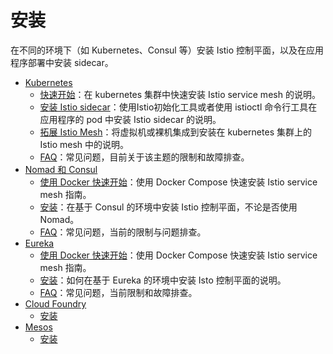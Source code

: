 # 安装

在不同的环境下（如 Kubernetes、Consul 等）安装 Istio 控制平面，以及在应用程序部署中安装 sidecar。

- [Kubernetes](kubernetes/index.md)
  - [快速开始](kubernetes/quick-start.md)：在 kubernetes 集群中快速安装 Istio service mesh 的说明。
  - [安装 Istio sidecar](kubernetes/sidecar-injection.md)：使用Istio初始化工具或者使用 istioctl 命令行工具在应用程序的 pod 中安装 Istio sidecar 的说明。
  - [拓展 Istio Mesh](kubernetes/mesh-expansion.md)：将虚拟机或裸机集成到安装在 kubernetes 集群上的 Istio mesh 中的说明。
  - [FAQ](kubernetes/faq.md)：常见问题，目前关于该主题的限制和故障排查。
- [Nomad 和 Consul](consul/index.md)
  - [使用 Docker 快速开始](consul/quick-start.md)：使用  Docker Compose 快速安装 Istio service mesh 指南。
  - [安装](consul/installation.md)：在基于 Consul 的环境中安装 Istio 控制平面，不论是否使用 Nomad。
  - [FAQ](consul/faq.md)：常见问题，当前的限制与问题排查。
- [Eureka](eureka/index.md)
  - [使用 Docker 快速开始](eureka/quick-start.md)：使用  Docker Compose 快速安装 Istio service mesh 指南。
  - [安装](eureka/install.md)：如何在基于 Eureka 的环境中安装 Isto 控制平面的说明。
  - [FAQ](eureka/faq.md)：常见问题，当前限制和故障排查。
- [Cloud Foundry](cloudfoundry/index.md)
  - [安装](cloudfoundry/install.md)
- [Mesos](mesos/index.md)
  - [安装](mesos/install.md)